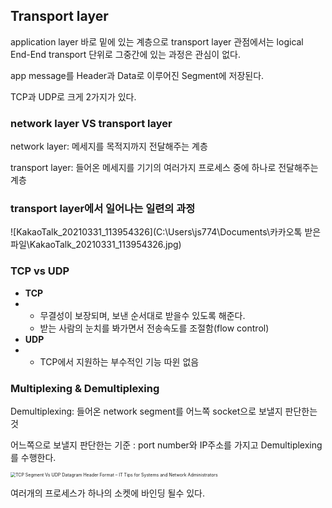## Transport layer

application layer 바로 밑에  있는 계층으로 transport layer 관점에서는  logical End-End transport 단위로 그중간에 있는 과정은 관심이 없다.

app message를 Header과 Data로 이루어진 Segment에 저장된다.

TCP과 UDP로 크게 2가지가 있다.

### network layer VS transport layer

network layer: 메세지를 목적지까지 전달해주는 계층

transport layer: 들어온 메세지를 기기의 여러가지 프로세스 중에 하나로 전달해주는 계층

### transport layer에서 일어나는 일련의 과정

![KakaoTalk_20210331_113954326](C:\Users\js774\Documents\카카오톡 받은 파일\KakaoTalk_20210331_113954326.jpg)

### TCP vs UDP

- **TCP**
- -  무결성이 보장되며, 보낸 순서대로 받을수 있도록 해준다.
  - 받는 사람의 눈치를 봐가면서 전송속도를 조절함(flow control)
- **UDP**
- - TCP에서 지원하는 부수적인 기능 따윈 없음



### Multiplexing & Demultiplexing

Demultiplexing: 들어온  network segment를 어느쪽 socket으로 보낼지 판단한는 것

어느쪽으로 보낼지 판단한는 기준 : port number와 IP주소를 가지고 Demultiplexing를 수행한다.

<img src="https://skminhaj.files.wordpress.com/2016/02/92926-tcp_udp_headers.jpg" alt="TCP Segment Vs UDP Datagram Header Format – IT Tips for Systems and Network  Administrators" style="zoom:50%;" />

여러개의 프로세스가 하나의 소켓에 바인딩 될수 있다.